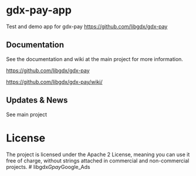 # gdx-pay-app

Test and demo app for gdx-pay https://github.com/libgdx/gdx-pay


## Documentation
See the documentation and wiki at the main project for more information.

https://github.com/libgdx/gdx-pay

https://github.com/libgdx/gdx-pay/wiki/

## Updates & News
See main project

# License

The project is licensed under the Apache 2 License, meaning you can use it free of charge, without strings attached in commercial and non-commercial projects.
#   l i b g d x _ G p a y _ G o o g l e _ A d s  
 
